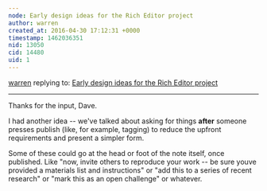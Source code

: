 ```yaml
---
node: Early design ideas for the Rich Editor project
author: warren
created_at: 2016-04-30 17:12:31 +0000
timestamp: 1462036351
nid: 13050
cid: 14480
uid: 1
---
```




[warren](../profile/warren) replying to: [Early design ideas for the Rich Editor project](../notes/warren/04-29-2016/early-design-ideas-for-the-rich-editor-project)

----
Thanks for the input, Dave. 

I had another idea -- we've talked about asking for things **after** someone presses publish (like, for example, tagging) to reduce the upfront requirements and present a simpler form. 

Some of these could go at the head or foot of the note itself, once published. Like "now, invite others to reproduce your work -- be sure youve provided a materials list and instructions" or "add this to a series of recent research" or "mark this as an open challenge" or whatever. 